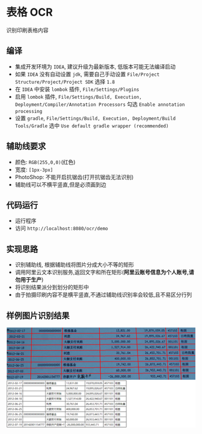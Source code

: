 <!--自述文件-->
# 表格 OCR
识别印刷表格内容

## 编译
- 集成开发环境为 `IDEA`, 建议升级为最新版本, 低版本可能无法编译启动
- 如果 `IDEA` 没有自动设置 `jdk`, 需要自己手动设置 `File/Project Structure/Project/Project SDK` 选择 `1.8`
- 在 `IDEA` 中安装 `lombok` 插件, `File/Settings/Plugins`
- 启用 `lombok` 插件, `File/Settings/Build, Execution, Deployment/Compiler/Annotation Processors` 勾选 `Enable annotation processing`
- 设置 `gradle`, `File/Settings/Build, Execution, Deployment/Build Tools/Gradle` 选中 `Use default gradle wrapper (recommended)`

## 辅助线要求
- 颜色: `RGB(255,0,0)`(红色)
- 宽度: `[1px-3px]`
- PhotoShop: 不能开启抗锯齿(打开抗锯齿无法识别)
- 辅助线可以不横平竖直,但是必须画到边

## 代码运行
- 运行程序
- 访问 `http://localhost:8080/ocr/demo`

## 实现思路
- 识别辅助线, 根据辅助线将图片分成大小不等的矩形
- 调用阿里云文本识别服务,返回文字和所在矩形(**阿里云账号信息为个人账号,请勿用于生产**)
- 将识别结果派分到划分的矩形中
- 由于拍摄印刷内容不是横平竖直,不通过辅助线识别率会较低,且不易区分行列

## 样例图片识别结果
![ocr](img/ocr.png "识别结果")
